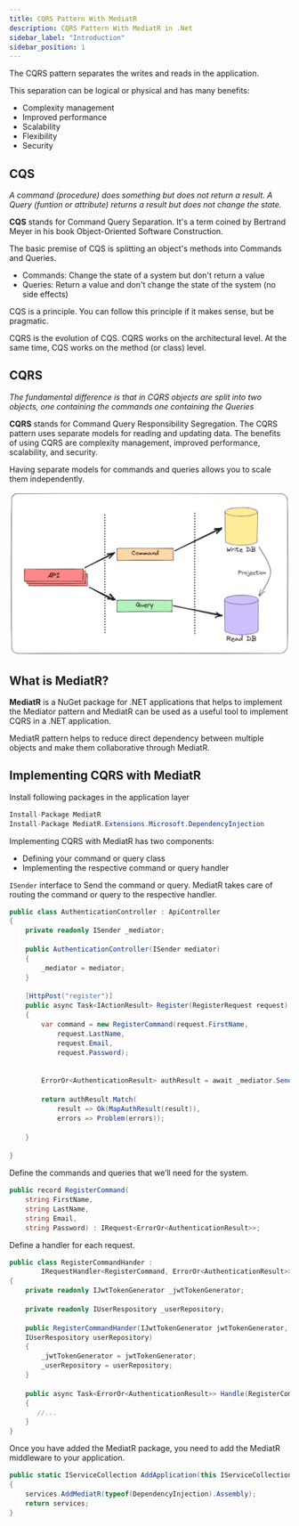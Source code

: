 ```yaml
---
title: CQRS Pattern With MediatR
description: CQRS Pattern With MediatR in .Net
sidebar_label: "Introduction"
sidebar_position: 1
---
```


The CQRS pattern separates the writes and reads in the application.

This separation can be logical or physical and has many benefits:

- Complexity management
- Improved performance
- Scalability
- Flexibility
- Security

## CQS

_A command (procedure) does something but does not return a result. A Query (funtion or attribute) returns a result but does not change the state._

**CQS** stands for Command Query Separation. It's a term coined by Bertrand Meyer in his book Object-Oriented Software Construction.

The basic premise of CQS is splitting an object's methods into Commands and Queries.

- Commands: Change the state of a system but don't return a value
- Queries: Return a value and don't change the state of the system (no side effects)

CQS is a principle. You can follow this principle if it makes sense, but be pragmatic.

CQRS is the evolution of CQS. CQRS works on the architectural level. At the same time, CQS works on the method (or class) level.

## CQRS

_The fundamental difference is that in CQRS objects are split into two objects, one containing the commands one containing the Queries_

**CQRS** stands for Command Query Responsibility Segregation. The CQRS pattern uses separate models for reading and updating data. The benefits of using CQRS are complexity management, improved performance, scalability, and security.

Having separate models for commands and queries allows you to scale them independently.

![CQRS Pattern Diagram](./img/cqrs.png)

## What is MediatR?

**MediatR** is a NuGet package for .NET applications that helps to implement the Mediator pattern and MediatR can be used as a useful tool to implement CQRS in a .NET application.

MediatR pattern helps to reduce direct dependency between multiple objects and make them collaborative through MediatR.

## Implementing CQRS with MediatR

Install following packages in the application layer

```csharp
Install-Package MediatR
Install-Package MediatR.Extensions.Microsoft.DependencyInjection
```

Implementing CQRS with MediatR has two components:

- Defining your command or query class
- Implementing the respective command or query handler

`ISender` interface to Send the command or query. MediatR takes care of routing the command or query to the respective handler.

```csharp
public class AuthenticationController : ApiController
{
    private readonly ISender _mediator;

    public AuthenticationController(ISender mediator)
    {
        _mediator = mediator;
    }

    [HttpPost("register")]
    public async Task<IActionResult> Register(RegisterRequest request)
    {
        var command = new RegisterCommand(request.FirstName,
            request.LastName,
            request.Email,
            request.Password);


        ErrorOr<AuthenticationResult> authResult = await _mediator.Send(command);

        return authResult.Match(
            result => Ok(MapAuthResult(result)),
            errors => Problem(errors));

    }

}
```

Define the commands and queries that we’ll need for the system.

```csharp
public record RegisterCommand(
    string FirstName,
    string LastName,
    string Email,
    string Password) : IRequest<ErrorOr<AuthenticationResult>>;
```

Define a handler for each request.

```csharp
public class RegisterCommandHander :
        IRequestHandler<RegisterCommand, ErrorOr<AuthenticationResult>>
{
    private readonly IJwtTokenGenerator _jwtTokenGenerator;

    private readonly IUserRespository _userRepository;

    public RegisterCommandHander(IJwtTokenGenerator jwtTokenGenerator,
    IUserRespository userRepository)
    {
        _jwtTokenGenerator = jwtTokenGenerator;
        _userRepository = userRepository;
    }

    public async Task<ErrorOr<AuthenticationResult>> Handle(RegisterCommand command, CancellationToken cancellationToken)
    {
       //...
    }
}
```

Once you have added the MediatR package, you need to add the MediatR middleware to your application.

```csharp
public static IServiceCollection AddApplication(this IServiceCollection services)
{
    services.AddMediatR(typeof(DependencyInjection).Assembly);
    return services;
}
```
